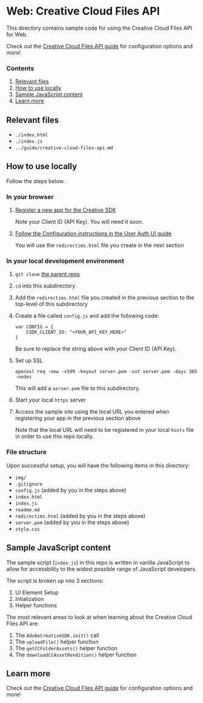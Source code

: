 # Web: Creative Cloud Files API

This directory contains sample code for using the Creative Cloud Files API for Web.

Check out the [Creative Cloud Files API guide](https://github.com/CreativeSDK/web-getting-started-samples/blob/master/creative-cloud-files-api/guide/creative-cloud-files-api.md) for configuration options and more!

### Contents

1. [Relevant files](#relevant-files)
1. [How to use locally](#how-to-use-locally)
1. [Sample JavaScript content](#sample-javascript-content)
1. [Learn more](#learn-more)

## Relevant files

- `./index.html`
- `./index.js`
- `../guide/creative-cloud-files-api.md`

## How to use locally

Follow the steps below.

### In your browser

1. [Register a new app for the Creative SDK](https://creativesdk.zendesk.com/hc/en-us/articles/216369343-Why-and-how-to-register-my-app-)
	
	Note your Client ID (API Key). You will need it soon.

1. [Follow the Configuration instructions in the User Auth UI guide](https://github.com/CreativeSDK/web-getting-started-samples/blob/master/documentation/user-auth-ui.md#configuration)

	You will use the `redirectims.html` file you create in the next section


### In your local development environment

1. `git clone` [the parent repo](https://github.com/CreativeSDK/web-getting-started-samples)
1. `cd` into this subdirectory
1. Add the `redirectims.html` file you created in the previous section to the top-level of this subdirectory
1. Create a file called `config.js` and add the following code:

	```
	var CONFIG = {
		CSDK_CLIENT_ID: "<YOUR_API_KEY_HERE>"
	}
	```

	Be sure to replace the string above with your Client ID (API Key).

1. Set up SSL

	`openssl req -new -x509 -keyout server.pem -out server.pem -days 365 -nodes`

	This will add a `server.pem` file to this subdirectory.

1. Start your local `https` server
1. Access the sample site using the local URL you entered when registering your app in the previous section above

	Note that the local URL will need to be registered in your local `hosts` file in order to use this repo locally.

### File structure

Upon successful setup, you will have the following items in this directory:

- `img/`
- `.gitignore`
- `config.js` (added by you in the steps above)
- `index.html`
- `index.js`
- `readme.md`
- `redirectims.html` (added by you in the steps above)
- `server.pem` (added by you in the steps above)
- `style.css`

## Sample JavaScript content

The sample script (`index.js`) in this repo is written in vanilla JavaScript to allow for accessbility to the widest possible range of JavaScript developers.

The script is broken up into 3 sections:

1. UI Element Setup
1. Intialization
1. Helper functions

The most relevant areas to look at when learning about the Creative Cloud Files API are:

1. The `AdobeCreativeSDK.init()` call
1. The `uploadFile()` helper function
1. The `getCCFolderAssets()` helper function
1. The `downloadCCAssetRendition()` helper function

## Learn more

Check out the [Creative Cloud Files API guide](https://github.com/CreativeSDK/web-getting-started-samples/blob/master/creative-cloud-files-api/guide/creative-cloud-files-api.md) for configuration options and more!
